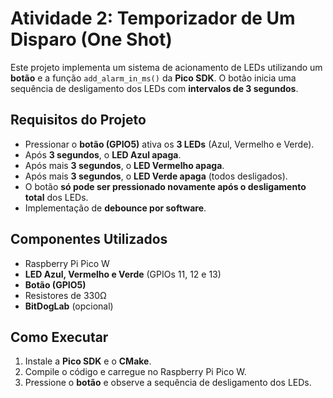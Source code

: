 # Atividade 2: Temporizador de Um Disparo (One Shot)

Este projeto implementa um sistema de acionamento de LEDs utilizando um **botão** e a função `add_alarm_in_ms()` da **Pico SDK**. O botão inicia uma sequência de desligamento dos LEDs com **intervalos de 3 segundos**.

## **Requisitos do Projeto**
- Pressionar o **botão (GPIO5)** ativa os **3 LEDs** (Azul, Vermelho e Verde).
- Após **3 segundos**, o **LED Azul apaga**.
- Após mais **3 segundos**, o **LED Vermelho apaga**.
- Após mais **3 segundos**, o **LED Verde apaga** (todos desligados).
- O botão **só pode ser pressionado novamente após o desligamento total** dos LEDs.
- Implementação de **debounce por software**.

## **Componentes Utilizados**
- Raspberry Pi Pico W
- **LED Azul, Vermelho e Verde** (GPIOs 11, 12 e 13)
- **Botão (GPIO5)**
- Resistores de 330Ω
- **BitDogLab** (opcional)

##  **Como Executar**
1. Instale a **Pico SDK** e o **CMake**.
2. Compile o código e carregue no Raspberry Pi Pico W.
3. Pressione o **botão** e observe a sequência de desligamento dos LEDs.

